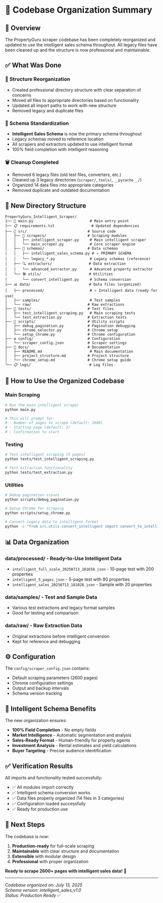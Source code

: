 # 🧹 Codebase Organization Summary

## 🎯 Overview
The PropertyGuru scraper codebase has been completely reorganized and updated to use the intelligent sales schema throughout. All legacy files have been cleaned up and the structure is now professional and maintainable.

## ✅ What Was Done

### 📁 **Structure Reorganization**
- Created professional directory structure with clear separation of concerns
- Moved all files to appropriate directories based on functionality
- Updated all import paths to work with new structure
- Removed legacy and duplicate files

### 🧠 **Schema Standardization**
- **Intelligent Sales Schema** is now the primary schema throughout
- Legacy schemas moved to reference location
- All scrapers and extractors updated to use intelligent format
- 100% field completion with intelligent reasoning

### 🗑️ **Cleanup Completed**
- Removed 6 legacy files (old test files, converters, etc.)
- Cleaned up 3 legacy directories (`scraper/`, `tools/`, `__pycache__/`)
- Organized 14 data files into appropriate categories
- Removed duplicate and outdated documentation

## 📁 **New Directory Structure**

```
PropertyGuru_Intelligent_Scraper/
├── 🚀 main.py                          # Main entry point
├── 📋 requirements.txt                 # Updated dependencies
├── 📁 src/                            # Source code
│   ├── 🤖 scrapers/                   # Scraping modules
│   │   ├── intelligent_scraper.py     # Main intelligent scraper
│   │   └── main_scraper.py            # Core scraper engine
│   ├── 🧠 schemas/                    # Data schemas
│   │   ├── intelligent_sales_schema.py # ⭐ PRIMARY SCHEMA
│   │   └── legacy_*.py                # Legacy schemas (reference)
│   ├── 🔍 extractors/                 # Data extraction
│   │   └── advanced_extractor.py      # Advanced property extractor
│   └── 🛠️ utils/                      # Utilities
│       └── convert_intelligent.py     # Schema conversion
├── 📊 data/                           # Data files (organized)
│   ├── processed/                     # ⭐ Intelligent data (ready for use)
│   ├── samples/                       # Test samples
│   └── raw/                          # Raw extractions
├── 🧪 tests/                          # Test files
│   ├── test_intelligent_scraping.py   # Main scraping tests
│   └── test_extraction.py            # Extraction tests
├── 📜 scripts/                        # Utility scripts
│   ├── debug_pagination.py           # Pagination debugging
│   ├── chrome_selector.py            # Chrome setup
│   └── setup_chrome.py               # Chrome configuration
├── ⚙️ config/                         # Configuration
│   └── scraper_config.json           # Scraper settings
├── 📝 docs/                           # Documentation
│   ├── README.md                      # Main documentation
│   ├── project_structure.md          # Project structure
│   └── chrome_setup.md               # Chrome setup guide
└── 📋 logs/                           # Log files
```

## 🚀 **How to Use the Organized Codebase**

### **Main Scraping**
```bash
# Run the main intelligent scraper
python main.py

# This will prompt for:
# - Number of pages to scrape (default: 2600)
# - Starting page (default: 1)
# - Confirmation to start
```

### **Testing**
```bash
# Test intelligent scraping (5 pages)
python tests/test_intelligent_scraping.py

# Test extraction functionality
python tests/test_extraction.py
```

### **Utilities**
```bash
# Debug pagination issues
python scripts/debug_pagination.py

# Setup Chrome for scraping
python scripts/setup_chrome.py

# Convert legacy data to intelligent format
python -c "from src.utils.convert_intelligent import convert_to_intelligent_format; convert_to_intelligent_format('data/raw/your_file.json')"
```

## 📊 **Data Organization**

### **data/processed/** - Ready-to-Use Intelligent Data
- `intelligent_full_scale_20250713_181658.json` - 10-page test with 200 properties
- `intelligent_5_pages.json` - 5-page test with 80 properties  
- `intelligent_sales_20250713_181028.json` - Sample with 20 properties

### **data/samples/** - Test and Sample Data
- Various test extractions and legacy format samples
- Good for testing and comparison

### **data/raw/** - Raw Extraction Data
- Original extractions before intelligent conversion
- Kept for reference and debugging

## ⚙️ **Configuration**

The `config/scraper_config.json` contains:
- Default scraping parameters (2600 pages)
- Chrome configuration settings
- Output and backup intervals
- Schema version tracking

## 🧠 **Intelligent Schema Benefits**

The new organization ensures:
- **100% Field Completion** - No empty fields
- **Market Intelligence** - Automatic segmentation and analysis
- **Sales-Ready Format** - Human-friendly for property agents
- **Investment Analysis** - Rental estimates and yield calculations
- **Buyer Targeting** - Precise audience identification

## ✅ **Verification Results**

All imports and functionality tested successfully:
- ✅ All modules import correctly
- ✅ Intelligent schema conversion works
- ✅ Data files properly organized (14 files in 3 categories)
- ✅ Configuration loaded successfully
- ✅ Ready for production use

## 🎯 **Next Steps**

The codebase is now:
1. **Production-ready** for full-scale scraping
2. **Maintainable** with clear structure and documentation
3. **Extensible** with modular design
4. **Professional** with proper organization

**Ready to scrape 2600+ pages with intelligent sales data!** 🚀

---

*Codebase organized on: July 13, 2025*  
*Schema version: intelligent_sales_v1.0*  
*Status: Production Ready* ✅
